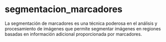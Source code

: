 # segmentacion_marcadores
La segmentación de marcadores es una técnica poderosa en el análisis y procesamiento de imágenes que permite segmentar imágenes en regiones basadas en información adicional proporcionada por marcadores.
